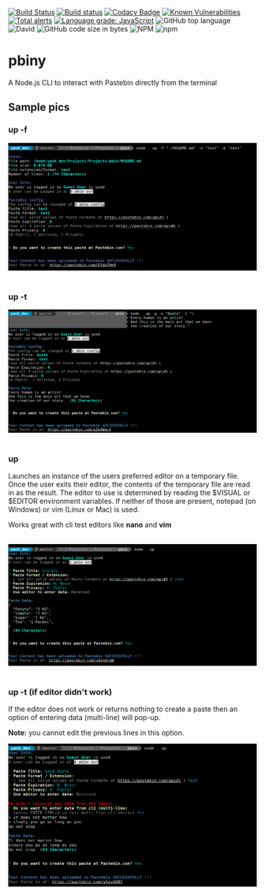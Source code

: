 [![Build Status](https://travis-ci.com/Yash-Handa/pbiny.svg?branch=master)](https://travis-ci.com/Yash-Handa/pbiny)
[![Build status](https://ci.appveyor.com/api/projects/status/7de453rlc04hadye/branch/master?svg=true)](https://ci.appveyor.com/project/Yash-Handa/pbiny/branch/master)
[![Codacy Badge](https://api.codacy.com/project/badge/Grade/4565b0ecde96478b908bda84bdc2887f)](https://app.codacy.com/app/yashhanda7/pbiny?utm_source=github.com&utm_medium=referral&utm_content=Yash-Handa/pbiny&utm_campaign=Badge_Grade_Dashboard)
[![Known Vulnerabilities](https://snyk.io//test/github/Yash-Handa/pbiny/badge.svg?targetFile=package.json)](https://snyk.io//test/github/Yash-Handa/pbiny?targetFile=package.json)
[![Total alerts](https://img.shields.io/lgtm/alerts/g/Yash-Handa/pbiny.svg?logo=lgtm&logoWidth=18)](https://lgtm.com/projects/g/Yash-Handa/pbiny/alerts/)
[![Language grade: JavaScript](https://img.shields.io/lgtm/grade/javascript/g/Yash-Handa/pbiny.svg?logo=lgtm&logoWidth=18)](https://lgtm.com/projects/g/Yash-Handa/pbiny/context:javascript)
![GitHub top language](https://img.shields.io/github/languages/top/Yash-Handa/pbiny.svg)
![David](https://img.shields.io/david/Yash-Handa/pbiny.svg)
![GitHub code size in bytes](https://img.shields.io/github/languages/code-size/Yash-Handa/pbiny.svg)
![NPM](https://img.shields.io/npm/l/pbiny.svg)
![npm](https://img.shields.io/npm/v/pbiny.svg)

# pbiny

A Node.js CLI to interact with Pastebin directly from the terminal

## Sample pics

### up -f

<div>
  <img alt="up -f" title="Demo of up command with -f option" src="/Readme_Content/pbin_up_f.png">
</div><br>

### up -t

<div>
  <img alt="up -t" title="Demo of up command with -t option" src="/Readme_Content/pbin_up_t.png">
</div><br>

### up

Launches an instance of the users preferred editor on a temporary file. Once the user exits their editor, the contents of the temporary file are read in as the result. The editor to use is determined by reading the $VISUAL or $EDITOR environment variables. If neither of those are present, notepad (on Windows) or vim (Linux or Mac) is used.

Works great with cli test editors like **nano** and **vim**

<div><br>
  <img alt="up" title="Demo of up command without options" src="/Readme_Content/pbin_up.png">
</div><br>

### up -t (if editor didn't work)

If the editor does not work or returns nothing to create a paste then an option of entering data (multi-line) will pop-up.

**Note:** you cannot edit the previous lines in this option.

<div>
  <img alt="up" title="Demo of up command when editor does not work" src="/Readme_Content/pbin_up_err.png">
</div><br>